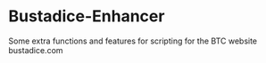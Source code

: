 # Bustadice-Enhancer
Some extra functions and features for scripting for the BTC website bustadice.com
